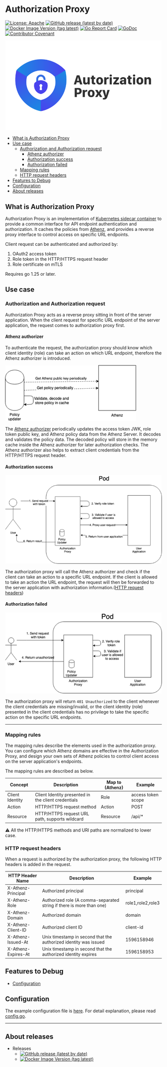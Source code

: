 # Authorization Proxy

[![License: Apache](https://img.shields.io/badge/License-Apache%202.0-blue.svg?style=flat-square)](https://opensource.org/licenses/Apache-2.0)
[![GitHub release (latest by date)](https://img.shields.io/github/v/release/AthenZ/authorization-proxy?style=flat-square&label=Github%20version)](https://github.com/AthenZ/authorization-proxy/releases/latest)
[![Docker Image Version (tag latest)](https://img.shields.io/docker/v/athenz/authorization-proxy/latest?style=flat-square&label=Docker%20version)](https://hub.docker.com/r/athenz/authorization-proxy/tags)
[![Go Report Card](https://goreportcard.com/badge/github.com/AthenZ/authorization-proxy)](https://goreportcard.com/report/github.com/AthenZ/authorization-proxy)
[![GoDoc](http://godoc.org/github.com/AthenZ/authorization-proxy?status.svg)](http://godoc.org/github.com/AthenZ/authorization-proxy)
[![Contributor Covenant](https://img.shields.io/badge/Contributor%20Covenant-v2.0%20adopted-ff69b4.svg)](code_of_conduct.md)

![logo](./images/logo.png)

<!-- TOC depthFrom:1 insertAnchor:false -->

- [What is Authorization Proxy](#what-is-authorization-proxy)
- [Use case](#use-case)
  - [Authorization and Authorization request](#authorization-and-authorization-request)
    - [Athenz authorizer](#athenz-authorizer)
    - [Authorization success](#authorization-success)
    - [Authorization failed](#authorization-failed)
  - [Mapping rules](#mapping-rules)
  - [HTTP request headers](#http-request-headers)
- [Features to Debug](#features-to-debug)
- [Configuration](#configuration)
- [About releases](#about-releases)

<!-- /TOC -->

## What is Authorization Proxy

Authorization Proxy is an implementation of [Kubernetes sidecar container](https://kubernetes.io/blog/2015/06/the-distributed-system-toolkit-patterns/) to provide a common interface for API endpoint authentication and authorization. It caches the policies from [Athenz](https://github.com/yahoo/athenz), and provides a reverse proxy interface to control access on specific URL endpoints.

Client request can be authenticated and authorized by:
1. OAuth2 access token
1. Role token in the HTTP/HTTPS request header
1. Role certificate on mTLS

Requires go 1.25 or later.

## Use case

### Authorization and Authorization request

Authorization Proxy acts as a reverse proxy sitting in front of the server application. When the client request for specific URL endpoint of the server application, the request comes to authorization proxy first.

#### Athenz authorizer

To authenticate the request, the authorization proxy should know which client identity (role) can take an action on which URL endpoint, therefore the Athenz authorizer is introduced.

![Athenz authorizer](https://github.com/AthenZ/athenz-authorizer/raw/master/docs/assets/policy_updater_overview.png)

The [Athenz authorizer](https://github.com/AthenZ/athenz-authorizer) periodically updates the access token JWK, role token public key, and Athenz policy data from the Athenz Server. It decodes and validates the policy data. The decoded policy will store in the memory cache inside the Athenz authorizer for later authorization checks. The Athenz authorizer also helps to extract client credentials from the HTTP/HTTPS request header.

#### Authorization success

![Auth success](./docs/assets/auth_proxy_use_case_auth_success.png)

The authorization proxy will call the Athenz authorizer and check if the client can take an action to a specific URL endpoint. If the client is allowed to take an action the URL endpoint, the request will then be forwarded to the server application with authorization information.([HTTP request headers](#http-request-headers))

#### Authorization failed

![Auth fail](./docs/assets/auth_proxy_use_case_auth_failed.png)

The authorization proxy will return `401 Unauthorized` to the client whenever the client credentials are missing/invalid, or the client identity (role) presented in the client credentials has no privilege to take the specific action on the specific URL endpoints.

---

### Mapping rules

The mapping rules describe the elements used in the authorization proxy. You can configure which Athenz domains are effective in the Authorization Proxy, and design your own sets of Athenz policies to control client access on the server application's endpoints.

The mapping rules are described as below.

| Concept         | Description                                                | Map to (Athenz)  | Example            |
|-----------------|------------------------------------------------------------|------------------|--------------------|
| Client Identity | Client Identity presented in the client credentials        | Role             | access token scope |
| Action          | HTTP/HTTPS request method                                  | Action           | POST               |
| Resource        | HTTP/HTTPS request URL path, supports wildcard             | Resource         | /api/*             |

⚠️ All the HTTP/HTTPS methods and URI paths are normalized to lower case.

### HTTP request headers

When a request is authorized by the authorization proxy, the following HTTP headers is added in the request.

| HTTP Header Name    | Description                                                              | Example           |
|---------------------|--------------------------------------------------------------------------|-------------------|
| X-Athenz-Principal  | Authorized principal                                                     | principal         |
| X-Athenz-Role       | Authorized role (A comma-separated string if there is more than one)      | role1,role2,role3 |
| X-Athenz-Domain     | Authorized domain                                                        | domain            |
| X-Athenz-Client-ID  | Authorized client ID                                                     | client-id         |
| X-Athenz-Issued-At  | Unix timestamp in second that the authorized identity was issued                          | 1596158946        |
| X-Athenz-Expires-At | Unix timestamp in second that the authorized identity expires                             | 1596158953        |

## Features to Debug

- [Configuration](./docs/debug.md)

## Configuration

The example configuration file is [here](./test/data/example_config.yaml).
For detail explanation, please read [config.go](./config/config.go).

---

## About releases

- Releases
  - [![GitHub release (latest by date)](https://img.shields.io/github/v/release/AthenZ/authorization-proxy?style=flat-square&label=Github%20version)](https://github.com/AthenZ/authorization-proxy/releases/latest)
  - [![Docker Image Version (tag latest)](https://img.shields.io/docker/v/athenz/authorization-proxy/latest?style=flat-square&label=Docker%20version)](https://hub.docker.com/r/athenz/authorization-proxy/tags)
